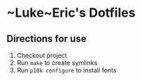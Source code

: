 # ~Luke~Eric's Dotfiles

## Directions for use

1. Checkout project
2. Run `make` to create symlinks
3. Run `p10k configure` to install fonts
